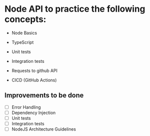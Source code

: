 # Node API to practice the following concepts:

- Node Basics

- TypeScript

- Unit tests

- Integration tests

- Requests to github API

- CICD (GitHub Actions)

## Improvements to be done

- [ ] Error Handling
- [ ] Dependency Injection
- [ ] Unit tests
- [ ] Integration tests
- [ ] NodeJS Architecture Guidelines
